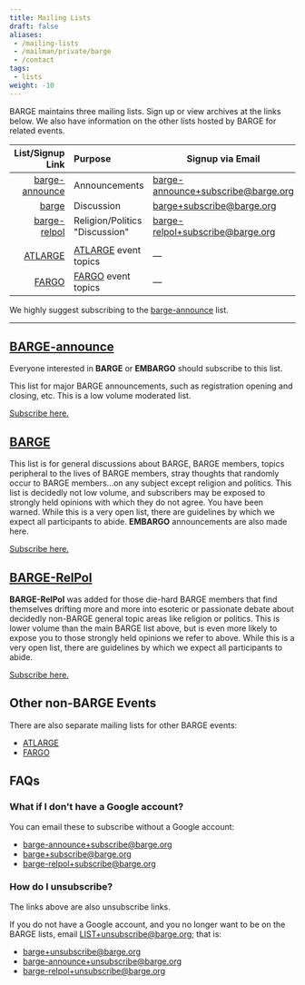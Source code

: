```yaml
---
title: Mailing Lists
draft: false
aliases:
 - /mailing-lists
 - /mailman/private/barge
 - /contact
tags:
 - lists
weight: -10
---
```


BARGE maintains three mailing lists.  Sign up or view archives at the links
below.  <!--more--> We also have information on the other lists hosted by BARGE
for related events.

|                                                         List/Signup Link | Purpose                                           | Signup via Email                                                                  |
|-------------------------------------------------------------------------:|:--------------------------------------------------|-----------------------------------------------------------------------------------|
| [barge-announce](https://groups.google.com/a/barge.org/g/barge-announce) | Announcements                                     | [barge-announce+subscribe@barge.org](mailto:barge-announce%2bsubscribe@barge.org) |
|                   [barge](https://groups.google.com/a/barge.org/g/barge) | Discussion                                        | [barge+subscribe@barge.org](mailto:barge%2bsubscribe@barge.org)                   |
|     [barge-relpol](https://groups.google.com/a/barge.org/g/barge-relpol) | Religion/Politics "Discussion"                    | [barge-relpol+subscribe@barge.org](mailto:barge-relpol%2bsubscribe@barge.org)     |
|                                                                          |                                                   |                                                                                   |
|               [ATLARGE](https://groups.google.com/a/barge.org/g/atlarge) | [ATLARGE](https://atlargepoker.com/) event topics | &mdash;                                                                           |
|                   [FARGO](https://groups.google.com/a/barge.org/g/fargo) | [FARGO](http://fargopoker.org/) event topics      | &mdash;                                                                           |


We highly suggest subscribing to the
[barge-announce](https://groups.google.com/a/barge.org/g/barge-announce) list.

-----

## [BARGE-announce](https://groups.google.com/a/barge.org/g/barge-announce)

Everyone interested in **BARGE** or **EMBARGO** should subscribe to this list.

This list for major BARGE announcements, such as registration opening and
closing, etc. This is a low volume moderated list.

[Subscribe here.](https://groups.google.com/a/barge.org/g/barge-announce)

## [BARGE](https://groups.google.com/a/barge.org/g/barge)

This list is for general discussions about BARGE, BARGE members,
topics peripheral to the lives of BARGE members, stray thoughts that randomly
occur to BARGE members...on any subject except religion and politics.
This list is decidedly not low volume, and subscribers may be exposed
to strongly held opinions with which they do not agree. You have been
warned. While this is a very open list, there are guidelines by which we expect
all participants to abide.  **EMBARGO** announcements are also made here.

[Subscribe here.](https://groups.google.com/a/barge.org/g/barge)

## [BARGE-RelPol](https://groups.google.com/a/barge.org/g/barge-relpol)

**BARGE-RelPol** was added for those die-hard BARGE members that find
themselves drifting more and more into esoteric or passionate debate about
decidedly non-BARGE general topic areas like religion or politics. This is
lower volume than the main BARGE list above, but is even more likely to expose
you to those strongly held opinions we refer to above.  While this is a very
open list, there are guidelines by which we expect all participants to abide.

[Subscribe here.](https://groups.google.com/a/barge.org/g/barge-relpol)

## Other non-BARGE Events

There are also separate mailing lists for other BARGE events:

- [ATLARGE](https://groups.google.com/a/barge.org/g/atlarge)
- [FARGO](https://groups.google.com/a/barge.org/g/fargo)

## FAQs

### What if I don't have a Google account?

You can email these to subscribe without a Google account:
* [barge-announce+subscribe@barge.org](mailto:barge-announce%2bsubscribe@barge.org)
* [barge+subscribe@barge.org](mailto:barge%2bsubscribe@barge.org)
* [barge-relpol+subscribe@barge.org](mailto:barge-relpol%2bsubscribe@barge.org)


### How do I unsubscribe?

The links above are also unsubscribe links.

If you do not have a Google account, and you no longer want to be on the BARGE
lists, email LIST+unsubscribe@barge.org; that is:

* [barge+unsubscribe@barge.org](mailto:barge%2bunsubscribe@barge.org)
* [barge-announce+unsubscribe@barge.org](mailto:barge-announce%2bunsubscribe@barge.org)
* [barge-relpol+unsubscribe@barge.org](mailto:barge-relpol%2bunsubscribe@barge.org)
